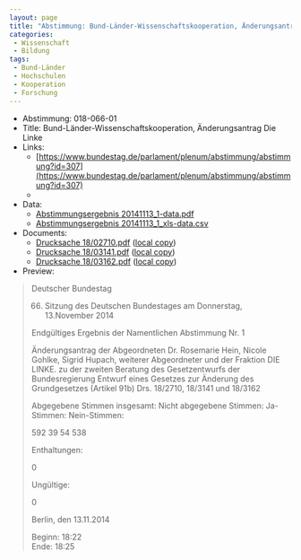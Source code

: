 ```yaml
---
layout: page
title: "Abstimmung: Bund-Länder-Wissenschaftskooperation, Änderungsantrag Die Linke"
categories:
 - Wissenschaft
 - Bildung
tags:
 - Bund-Länder
 - Hochschulen
 - Kooperation
 - Forschung
---
```


* Abstimmung: 018-066-01
* Title: Bund-Länder-Wissenschaftskooperation, Änderungsantrag Die Linke
* Links: 
    * [https://www.bundestag.de/parlament/plenum/abstimmung/abstimmung?id=307](https://www.bundestag.de/parlament/plenum/abstimmung/abstimmung?id=307)
    * 
* Data: 
    * [Abstimmungsergebnis 20141113_1-data.pdf](/res/abstimmungsliste/20141113_1-data.pdf)
    * [Abstimmungsergebnis 20141113_1_xls-data.csv](/res/abstimmungsliste/analyses/20141113_1_xls-data.csv)
* Documents: 
    * [Drucksache 18/02710.pdf](http://dip21.bundestag.de/dip21/btd/18/027/1802710.pdf) ([local copy](/res/abstimmungsdaten/018-066-01/1802710.pdf))
    * [Drucksache 18/03141.pdf](http://dip21.bundestag.de/dip21/btd/18/031/1803141.pdf) ([local copy](/res/abstimmungsdaten/018-066-01/1803141.pdf))
    * [Drucksache 18/03162.pdf](http://dip21.bundestag.de/dip21/btd/18/031/1803162.pdf) ([local copy](/res/abstimmungsdaten/018-066-01/1803162.pdf))
* Preview: 
> Deutscher Bundestag
> 
> 66. Sitzung des Deutschen Bundestages
> am Donnerstag, 13.November 2014
> 
> Endgültiges Ergebnis der Namentlichen Abstimmung Nr. 1
> 
> Änderungsantrag der Abgeordneten Dr. Rosemarie Hein, Nicole Gohlke, Sigrid Hupach,
> weiterer Abgeordneter und der Fraktion DIE LINKE.
> zu der zweiten Beratung des Gesetzentwurfs der Bundesregierung
> Entwurf eines Gesetzes zur Änderung des Grundgesetzes (Artikel 91b)
> Drs. 18/2710, 18/3141 und 18/3162
> 
> Abgegebene Stimmen insgesamt:
> Nicht abgegebene Stimmen:
> Ja-Stimmen:
> Nein-Stimmen:
> 
> 592
> 39
> 54
> 538
> 
> Enthaltungen:
> 
> 0
> 
> Ungültige:
> 
> 0
> 
> Berlin, den 13.11.2014
> 
> Beginn: 18:22  
> Ende: 18:25
